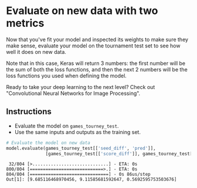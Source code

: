 # Evaluate on new data with two metrics #

Now that you've fit your model and inspected its weights to make sure they make sense, evaluate your model on the tournament test set to see how well it does on new data.

Note that in this case, Keras will return 3 numbers: the first number will be the sum of both the loss functions, and then the next 2 numbers will be the loss functions you used when defining the model.

Ready to take your deep learning to the next level? Check out "Convolutional Neural Networks for Image Processing".

## Instructions ##

* Evaluate the model on `games_tourney_test`.
* Use the same inputs and outputs as the training set.

```python
# Evaluate the model on new data
model.evaluate(games_tourney_test[['seed_diff', 'pred']],
               [games_tourney_test[['score_diff']], games_tourney_test[['won']]])
```

```
 32/804 [>.............................] - ETA: 0s
800/804 [============================>.] - ETA: 0s
804/804 [==============================] - 0s 86us/step
Out[1]: [9.685116468970456, 9.11585681592647, 0.5692595753503676]
```